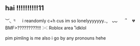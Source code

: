 ## hai !!!!!!!!!!11
︶◟ ⺀　 i reandomly c+h cus im so lonelyyyyyyy..,  ⠀ᴗᴗ　⠀՞ 　💔 
BMF>?????????!!!
𓏵 Roblox area ˚idklol


pim pimling is me also i go by any pronouns hehe
